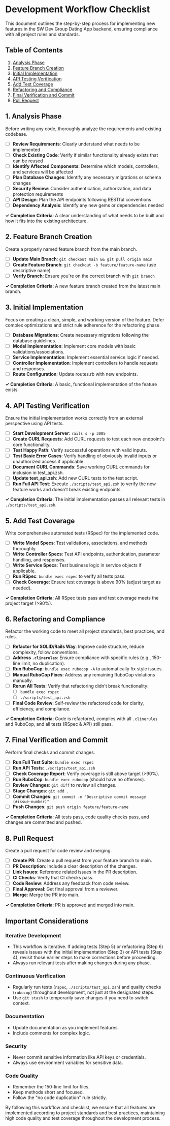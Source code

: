 # Development Workflow Checklist

This document outlines the step-by-step process for implementing new features in the SW Dev Group Dating App backend, ensuring compliance with all project rules and standards.

## Table of Contents
1. [Analysis Phase](#1-analysis-phase)
2. [Feature Branch Creation](#2-feature-branch-creation)
3. [Initial Implementation](#3-initial-implementation)
4. [API Testing Verification](#4-api-testing-verification)
5. [Add Test Coverage](#5-add-test-coverage)
6. [Refactoring and Compliance](#6-refactoring-and-compliance)
7. [Final Verification and Commit](#7-final-verification-and-commit)
8. [Pull Request](#8-pull-request)

## 1. Analysis Phase

Before writing any code, thoroughly analyze the requirements and existing codebase.

- [ ] **Review Requirements**: Clearly understand what needs to be implemented
- [ ] **Check Existing Code**: Verify if similar functionality already exists that can be reused
- [ ] **Identify Affected Components**: Determine which models, controllers, and services will be affected
- [ ] **Plan Database Changes**: Identify any necessary migrations or schema changes
- [ ] **Security Review**: Consider authentication, authorization, and data protection requirements
- [ ] **API Design**: Plan the API endpoints following RESTful conventions
- [ ] **Dependency Analysis**: Identify any new gems or dependencies needed

**✓ Completion Criteria**: A clear understanding of what needs to be built and how it fits into the existing architecture.

## 2. Feature Branch Creation

Create a properly named feature branch from the main branch.

- [ ] **Update Main Branch**: `git checkout main && git pull origin main`
- [ ] **Create Feature Branch**: `git checkout -b feature/feature-name` (use descriptive name)
- [ ] **Verify Branch**: Ensure you're on the correct branch with `git branch`

**✓ Completion Criteria**: A new feature branch created from the latest main branch.

## 3. Initial Implementation

Focus on creating a clean, simple, and working version of the feature. Defer complex optimizations and strict rule adherence for the refactoring phase.

- [ ] **Database Migrations**: Create necessary migrations following the database guidelines.
- [ ] **Model Implementation**: Implement core models with basic validations/associations.
- [ ] **Service Implementation**: Implement essential service logic if needed.
- [ ] **Controller Implementation**: Implement controllers to handle requests and responses.
- [ ] **Route Configuration**: Update routes.rb with new endpoints.

**✓ Completion Criteria**: A basic, functional implementation of the feature exists.

## 4. API Testing Verification

Ensure the initial implementation works correctly from an external perspective using API tests.

- [ ] **Start Development Server**: `rails s -p 3005`
- [ ] **Create CURL Requests**: Add CURL requests to test each new endpoint's core functionality.
- [ ] **Test Happy Path**: Verify successful operations with valid inputs.
- [ ] **Test Basic Error Cases**: Verify handling of obviously invalid inputs or unauthorized access if applicable.
- [ ] **Document CURL Commands**: Save working CURL commands for inclusion in test_api.zsh.
- [ ] **Update test_api.zsh**: Add new CURL tests to the test script.
- [ ] **Run Full API Test**: Execute `./scripts/test_api.zsh` to verify the new feature works and doesn't break existing endpoints.

**✓ Completion Criteria**: The initial implementation passes all relevant tests in `./scripts/test_api.zsh`.

## 5. Add Test Coverage

Write comprehensive automated tests (RSpec) for the implemented code.

- [ ] **Write Model Specs**: Test validations, associations, and methods thoroughly.
- [ ] **Write Controller Specs**: Test API endpoints, authentication, parameter handling, and responses.
- [ ] **Write Service Specs**: Test business logic in service objects if applicable.
- [ ] **Run RSpec**: `bundle exec rspec` to verify all tests pass.
- [ ] **Check Coverage**: Ensure test coverage is above 90% (adjust target as needed).

**✓ Completion Criteria**: All RSpec tests pass and test coverage meets the project target (>90%).

## 6. Refactoring and Compliance

Refactor the working code to meet all project standards, best practices, and rules.

- [ ] **Refactor for SOLID/Rails Way**: Improve code structure, reduce complexity, follow conventions.
- [ ] **Address `.clinerules`**: Ensure compliance with specific rules (e.g., 150-line limit, no duplication).
- [ ] **Run RuboCop**: `bundle exec rubocop -A` to automatically fix style issues.
- [ ] **Manual RuboCop Fixes**: Address any remaining RuboCop violations manually.
- [ ] **Rerun All Tests**: Verify that refactoring didn't break functionality:
    - [ ] `bundle exec rspec`
    - [ ] `./scripts/test_api.zsh`
- [ ] **Final Code Review**: Self-review the refactored code for clarity, efficiency, and compliance.

**✓ Completion Criteria**: Code is refactored, complies with all `.clinerules` and RuboCop, and all tests (RSpec & API) still pass.

## 7. Final Verification and Commit

Perform final checks and commit changes.

- [ ] **Run Full Test Suite**: `bundle exec rspec`
- [ ] **Run API Tests**: `./scripts/test_api.zsh`
- [ ] **Check Coverage Report**: Verify coverage is still above target (>90%).
- [ ] **Run RuboCop**: `bundle exec rubocop` (should have no offenses).
- [ ] **Review Changes**: `git diff` to review all changes.
- [ ] **Stage Changes**: `git add .`
- [ ] **Commit Changes**: `git commit -m "Descriptive commit message (#issue-number)"`
- [ ] **Push Changes**: `git push origin feature/feature-name`

**✓ Completion Criteria**: All tests pass, code quality checks pass, and changes are committed and pushed.

## 8. Pull Request

Create a pull request for code review and merging.

- [ ] **Create PR**: Create a pull request from your feature branch to main.
- [ ] **PR Description**: Include a clear description of the changes.
- [ ] **Link Issues**: Reference related issues in the PR description.
- [ ] **CI Checks**: Verify that CI checks pass.
- [ ] **Code Review**: Address any feedback from code review.
- [ ] **Final Approval**: Get final approval from a reviewer.
- [ ] **Merge**: Merge the PR into main.

**✓ Completion Criteria**: PR is approved and merged into main.

## Important Considerations

### Iterative Development
- This workflow is iterative. If adding tests (Step 5) or refactoring (Step 6) reveals issues with the initial implementation (Step 3) or API tests (Step 4), revisit those earlier steps to make corrections before proceeding.
- Always run relevant tests after making changes during any phase.

### Continuous Verification
- Regularly run tests (`rspec`, `./scripts/test_api.zsh`) and quality checks (`rubocop`) throughout development, not just at the designated steps.
- Use `git stash` to temporarily save changes if you need to switch context.

### Documentation
- Update documentation as you implement features.
- Include comments for complex logic.

### Security
- Never commit sensitive information like API keys or credentials.
- Always use environment variables for sensitive data.

### Code Quality
- Remember the 150-line limit for files.
- Keep methods short and focused.
- Follow the "no code duplication" rule strictly.

By following this workflow and checklist, we ensure that all features are implemented according to project standards and best practices, maintaining high code quality and test coverage throughout the development process.
